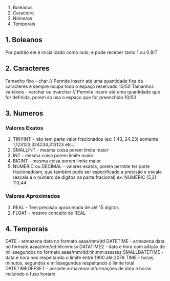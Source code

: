 1. Boleanos
2. Caractere
3. Números
4. Temporais

## 1. Boleanos
Por padrão ele é inicializado como nulo, e pode receber tanto 1 ou 0
BIT

## 2. Caracteres
Tamanho fixo - char // Permite inserir até uma quantidade fixa de caracteres e sempre ocupa todo o espaço reservado 10/50
Tamanhos variáveis - varchar ou nvarchar // Permite inserir até uma quantidade que for definida, porem só usa o espaço que for preenchido 10/50

## 3. Numeros
### Valores Exatos

1. TINYINT - não tem parte valor fracionados (ex: 1.43, 24.23) somente 1,123123,324234,313123 etc...
2. SMALLINT - mesma coisa porem limite maior
3. INT - mesma coisa porem limite maior
4. BIGINT - mesma coisa porem limite maior
5. NUMERIC ou DECIMAL - valores exatos, porem permite ter parte fracionadosm, que também pode ser especificado a precisão e escala (escala é o número de digitos na parte fracional) ex: NUMERIC (5,2) 113,44

### Valores Aproximados

1. REAL - Tem precisão aproximada de até 15 digitos
2. FLOAT - mesmo conceito de REAL

## 4. Temporais
DATE - armazena data no formato aaaa/mm/dd
DATETIME - armazena data no formato aaaa/mm/dd:hh:mm:ss
DATATIME2 - data e hora com adição de milissegundos no formato aaaa/mm/dd:hh:mm:sssssss
SMALLDATETIME - data e hora nos respeitando o limite entre 1900 até 2079
TIME - horas, minutos, segundos e milissegundos respeitando o limite total
DATETIMEOFFSET - permite armazenar informações de data e horas incluindo o fuso horário